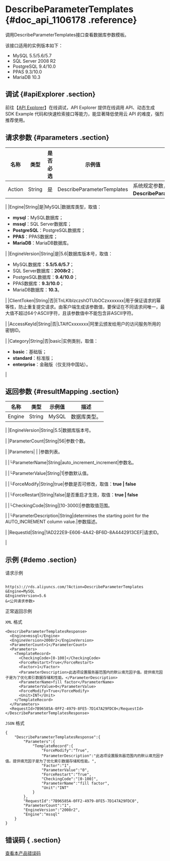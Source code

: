 # DescribeParameterTemplates {#doc_api_1106178 .reference}

调用DescribeParameterTemplates接口查看数据库参数模板。

该接口适用的实例版本如下：

-   MySQL 5.5/5.6/5.7
-   SQL Server 2008 R2
-   PostgreSQL 9.4/10.0
-   PPAS 9.3/10.0
-   MariaDB 10.3

## 调试 {#apiExplorer .section}

前往【[API Explorer](https://api.aliyun.com/#product=Rds&api=DescribeParameterTemplates)】在线调试，API Explorer 提供在线调用 API、动态生成 SDK Example 代码和快速检索接口等能力，能显著降低使用云 API 的难度，强烈推荐使用。

## 请求参数 {#parameters .section}

|名称|类型|是否必选|示例值|描述|
|--|--|----|---|--|
|Action|String|是|DescribeParameterTemplates|系统规定参数，取值：**DescribeParameterTemplates**。

 |
|Engine|String|是|MySQL|数据库类型，取值：

 -   **mysql**：MySQL数据库；
-   **mssql**：SQL Server数据库；
-   **PostgreSQL**：PostgreSQL数据库；
-   **PPAS**：PPAS数据库；
-   **MariaDB**：MariaDB数据库。

 |
|EngineVersion|String|是|5.6|数据库版本号，取值：

 -   MySQL数据库：**5.5/5.6/5.7**；
-   SQL Server数据库：**2008r2**；
-   PostgreSQL数据库：**9.4/10.0**；
-   PPAS数据库：**9.3/10.0**；
-   MariaDB数据库：**10.3**。

 |
|ClientToken|String|否|ETnLKlblzczshOTUbOCzxxxxxxx|用于保证请求的幂等性，防止重复提交请求。由客户端生成该参数值，要保证在不同请求间唯一，最大值不超过64个ASCII字符，且该参数值中不能包含非ASCII字符。

 |
|AccessKeyId|String|否|LTAIfCxxxxxxx|阿里云颁发给用户的访问服务所用的密钥ID。

 |
|Category|String|否|basic|实例类别，取值：

 -   **basic**：基础版；
-   **standard**：标准版；
-   **enterprise**：金融版（仅支持中国站）。

 |

## 返回参数 {#resultMapping .section}

|名称|类型|示例值|描述|
|--|--|---|--|
|Engine|String|MySQL|数据库类型。

 |
|EngineVersion|String|5.5|数据库版本号。

 |
|ParameterCount|String|56|参数个数。

 |
|Parameters| | |参数列表。

 |
|└ParameterName|String|auto\_increment\_increment|参数名。

 |
|└ParameterValue|String|1|参数默认值。

 |
|└ForceModify|String|true|参数是否可修改，取值：**true | false**

 |
|└ForceRestart|String|false|是否重启才生效，取值：**true | false**

 |
|└CheckingCode|String|\[10-3000\]|参数取值范围。

 |
|└ParameterDescription|String|determines the starting point for the AUTO\_INCREMENT column value.|参数描述。

 |
|RequestId|String|1AD222E9-E606-4A42-BF6D-8A4442913CEF|请求ID。

 |

## 示例 {#demo .section}

请求示例

``` {#request_demo}

http(s)://rds.aliyuncs.com/?Action=DescribeParameterTemplates
&Engine=MySQL
&EngineVersion=5.6
&<公共请求参数>

```

正常返回示例

`XML` 格式

``` {#xml_return_success_demo}
<DescribeParameterTemplatesResponse>
  <Engine>mssql</Engine>
  <EngineVersion>2008r2</EngineVersion>
  <ParameterCount>1</ParameterCount>
  <Parameters>
    <TemplateRecord>
      <CheckingCode>[0-100]</CheckingCode>
      <ForceRestart>True</ForceRestart>
      <Factor>1</Factor>
      <ParameterDescription>此选项设置服务器范围内的默认填充因子值。提供填充因子是为了优化索引数据存储和性能。</ParameterDescription>
      <ParameterName>fill factor</ParameterName>
      <ParameterValue>0</ParameterValue>
      <ForceModify>True</ForceModify>
      <Unit>INT</Unit>
    </TemplateRecord>
  </Parameters>
  <RequestId>7B96585A-0FF2-4979-8FE5-7D147A29FDC0</RequestId>
</DescribeParameterTemplatesResponse>

```

`JSON` 格式

``` {#json_return_success_demo}
{
	"DescribeParameterTemplatesResponse":{
		"Parameters":{
			"TemplateRecord":{
				"ForceModify":"True",
				"ParameterDescription":"此选项设置服务器范围内的默认填充因子值。提供填充因子是为了优化索引数据存储和性能。",
				"Factor":"1",
				"ParameterValue":"0",
				"ForceRestart":"True",
				"CheckingCode":"[0-100]",
				"ParameterName":"fill factor",
				"Unit":"INT"
			}
		},
		"RequestId":"7B96585A-0FF2-4979-8FE5-7D147A29FDC0",
		"ParameterCount":"1",
		"EngineVersion":"2008r2",
		"Engine":"mssql"
	}
}
```

## 错误码 { .section}

[查看本产品错误码](https://error-center.aliyun.com/status/product/Rds)

